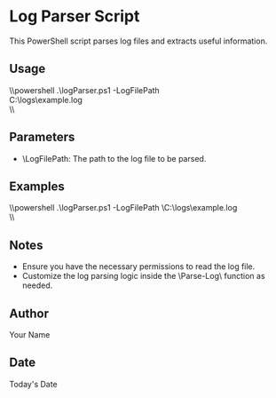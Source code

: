 # Log Parser Script

This PowerShell script parses log files and extracts useful information.

## Usage

\\\powershell
.\logParser.ps1 -LogFilePath \
C:\logs\example.log\
\\\

## Parameters

- \LogFilePath\: The path to the log file to be parsed.

## Examples

\\\powershell
.\logParser.ps1 -LogFilePath \C:\logs\example.log\
\\\

## Notes

- Ensure you have the necessary permissions to read the log file.
- Customize the log parsing logic inside the \Parse-Log\ function as needed.

## Author

Your Name

## Date

Today's Date
